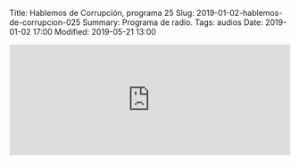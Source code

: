 Title: Hablemos de Corrupción, programa 25
Slug: 2019-01-02-hablemos-de-corrupcion-025
Summary: Programa de radio.
Tags: audios
Date: 2019-01-02 17:00
Modified: 2019-05-21 13:00


<iframe id='audio_36153545' frameborder='0' allowfullscreen='' scrolling='no' height='200' style='border:1px solid #EEE; box-sizing:border-box; width:100%;' src="https://mx.ivoox.com/es/player_ej_36153545_4_1.html?c1=ff6600"></iframe>
